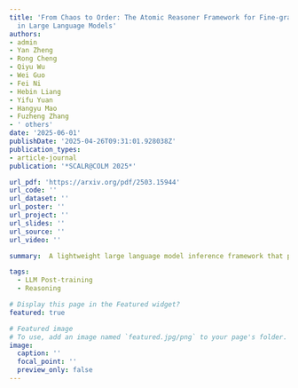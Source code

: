 ```yaml
---
title: 'From Chaos to Order: The Atomic Reasoner Framework for Fine-grained Reasoning
  in Large Language Models'
authors:
- admin
- Yan Zheng
- Rong Cheng
- Qiyu Wu
- Wei Guo
- Fei Ni
- Hebin Liang
- Yifu Yuan
- Hangyu Mao
- Fuzheng Zhang
- ' others'
date: '2025-06-01'
publishDate: '2025-04-26T09:31:01.928038Z'
publication_types:
- article-journal
publication: '*SCALR@COLM 2025*'

url_pdf: 'https://arxiv.org/pdf/2503.15944'
url_code: ''
url_dataset: ''
url_poster: ''
url_project: ''
url_slides: ''
url_source: ''
url_video: ''

summary:  A lightweight large language model inference framework that performs structured and fine-grained natural language reasoning without the need for complex search and external tools.

tags:
  - LLM Post-training
  - Reasoning

# Display this page in the Featured widget?
featured: true

# Featured image
# To use, add an image named `featured.jpg/png` to your page's folder.
image:
  caption: ''
  focal_point: ''
  preview_only: false
---
```

